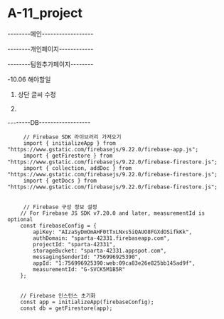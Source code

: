 # A-11_project

--------메인------------------

--------개인페이지------------

--------팀원추가페이지--------

-10.06 해야할일
1. 상단 글씨 수정

2. 
--------DB------------------

   
         // Firebase SDK 라이브러리 가져오기
         import { initializeApp } from "https://www.gstatic.com/firebasejs/9.22.0/firebase-app.js";
         import { getFirestore } from "https://www.gstatic.com/firebasejs/9.22.0/firebase-firestore.js";
         import { collection, addDoc } from "https://www.gstatic.com/firebasejs/9.22.0/firebase-firestore.js";
         import { getDocs } from "https://www.gstatic.com/firebasejs/9.22.0/firebase-firestore.js";


         // Firebase 구성 정보 설정
        // For Firebase JS SDK v7.20.0 and later, measurementId is optional
        const firebaseConfig = {
            apiKey: "AIzaSyDmOmAHF0tTxLNxs5iQAUO8FGXdOSifkKk",
            authDomain: "sparta-42331.firebaseapp.com",
            projectId: "sparta-42331",
            storageBucket: "sparta-42331.appspot.com",
            messagingSenderId: "756996925390",
            appId: "1:756996925390:web:09ca83e26e825bb145ad9f",
            measurementId: "G-SVCK5M1B5R"
        };


        // Firebase 인스턴스 초기화
        const app = initializeApp(firebaseConfig);
        const db = getFirestore(app);
